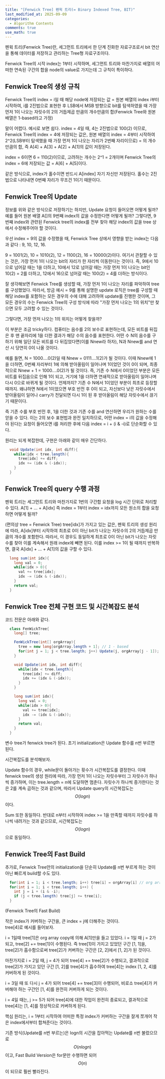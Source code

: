 ```yaml
---
title: "[Fenwick Tree] 펜윅 트리(= Binary Indexed Tree, BIT)"
last_modified_at: 2025-09-09
categories:
  - Algorithm Contents
comments: true
use_math: true
---
```

  
펜윅 트리(Fenwick Tree)란, 세그먼트 트리에서 한 단계 진화한 자료구조로서 bit 연산을 통해 데이터를 저장하고 관리하는 Tree형 자료구조이다.  
  
Fenwick Tree의 시작 index는 1부터 시작하며, 세그먼트 트리와 마찬가지로 배열의 어떠한 연속된 구간의 합을 node의 value로 가지는데 그 규칙이 특이하다.  
  
## Fenwick Tree의 생성 규칙  
  
Fenwick Tree의 index = i일 때 해당 node에 저장되는 값 = 원본 배열의 index i부터 시작하여, i를 2진법으로 표현한 후 LSB에서 MSB 방향으로 bit를 탐색하였을 때 가장 먼저 1이 나오는 자릿수의 2의 거듭제곱 만큼의 개수만큼의 합(Fenwick Tree와 원본 배열은 1-based라고 가정)  
  
말이 어렵다. 예시로 보면 쉽다. index = 4일 때, 4는 2진법으로 100(2) 이므로, Fenwick Tree의 index = 4에 저장되는 값은, 원본 배열의 index = 4부터 시작하여 2^2(LSB부터 탐색했을 때 가장 먼저 1이 나오는 자리가 2번째 자리이므로) = 의 개수만큼의 합, 즉 A[4] + A[3] + A[2] + A[1]의 값이 저장된다.  
  
index = 6이면 6 = 110(2)이므로, 고려하는 개수는 2^1 = 2개이며 Fenwick Tree의 index = 6에 저장되는 값 = A[6] + A[5]이다.  
  
같은 방식으로, index가 홀수이면 반드시 A[index] 자기 자신만 저장된다. 홀수는 2진법으로 나타내면 0번째 자리가 무조건 1이기 때문이다.  
  
## Fenwick Tree의 Update  

정보를 위와 같은 방식으로 저장하기는 하지만, Update 요청이 들어오면 어떻게 될까? 예를 들어 원본 배열 A[]의 9번째 index의 값을 수정한다면 어떻게 될까? 그렇다면, 9번째 index와 관련된 Fenwick tree의 index를 전부 찾아 해당 index의 값을 tree 상에서 수정해주어야 할 것이다.  
  
우선 index = 9의 값을 수정했을 때, Fenwick Tree 상에서 영향을 받는 index는 다음과 같다 : 9, 10, 12, 16.  
  
9 = 1001(2), 10 = 1010(2), 12 = 1100(2), 16 = 10000(2)이다. 여기서 관찰할 수 있는 것은, 가장 먼저 1이 나오는 bit의 자리가 한 자리씩 이동한다는 것이다. 즉, 9에서 10으로 넘어갈 때는 1을 더하고, 10에서 12로 넘어갈 때는 가장 먼저 1이 나오는 bit인 10(2) = 2를 더하고, 12에서 16으로 넘어갈 때는 100(2) = 4를 더하는 방식이다.  
  
잘 생각해보면 Fenwick Tree를 생성할 때, 가장 먼저 1이 나오는 자리를 파악하여 tree를 구성했었다. 따라서, 방금 예시 = 9를 통해 설명한 update 로직은 tree를 구성할 때 해당 index를 포함하는 모든 경우의 수에 대해 고려하여 update를 진행한 것이며, 그 모든 경우의 수는 Fenwick Tree의 구성 방식에 따라 "가장 먼저 나오는 1의 위치"만 찾으면 모두 고려할 수 있는 것이다.  
  
그렇다면, 가장 먼저 나오는 1의 위치는 어떻게 찾을까?  
  
이 부분은 조금 tricky하다. 컴퓨터는 음수를 2의 보수로 표현하는데, 모든 비트를 뒤집은 후 맨 끝자리에 1을 더한 결과가 해당 수의 음수를 표현한다. 어떤 수 N의 음수를 구하기 위해 일단 모든 비트를 다 뒤집었다면(이를 Nnew라 하자), N과 Nnew를 and 연산 시 당연히 0이 나올 것이다.  
  
예를 들면, N = 1000....0(2)일 때 Nnew = 0111....1(2)가 될 것이다. 이때 Nnew에 1을 더하면, 0번째 자리부터 1에 의해 받아올림이 일어나며 1이었던 것이 0이 되며, 최종적으로 Nnew + 1 = 1000....0(2)가 될 것이다. 즉, 기존 수 N에서 0이었던 부분은 모든 비트를 뒤집음으로 인해 1이 되고, 거기에 1을 더하면 연쇄적으로 받아올림이 일어나며 다시 0으로 바뀌게 될 것이다. 언제까지? 기존 수 N에서 1이었던 부분이 최초로 등장할 때까지. 왜냐하면 N에서 1이었으면 부호 반전 후 0이 되고, 자신보다 낮은 자릿수에서 받아올림이 일어나 carry가 전달되면 다시 1이 된 후 받아올림이 해당 자릿수에서 끊기기 때문이다.  
  
즉 기존 수를 부호 반전 후, 1을 더한 것과 기존 수를 and 연산하면 우리가 원하는 수를 얻을 수 있다. 이는 2의 보수 표현법과 완전 일치하므로, 어떤 index = i의 값을 수정해야 된다는 요청이 들어오면 i를 처리한 후에 다음 index = i + (i & -i)로 단순화할 수 있다.  
  
원리는 되게 복잡한데, 구현은 아래와 같이 매우 간단하다.  
```java
  void Update(int idx, int diff){
    while(idx < tree.length){
      tree[idx] += diff;
      idx += (idx & (-idx));
    }
  }  
```  
  
## Fenwick Tree의 query 수행 과정  

펜윅 트리는 세그먼트 트리와 마찬가지로 1번의 구간합 요청을 log 시간 단위로 처리할 수 있다. A[1] + ... + A[idx] 즉 index = 1부터 index = idx까지 모든 원소의 합을 요청하면 어떻게 될까?  
  
(편의상 tree = Fenwick Tree) tree[idx]가 가지고 있는 값은, 펜윅 트리의 생성 원리에 따라, A[idx]부터 시작하여 최초로 0이 아닌 bit가 나오는 자릿수의 2의 거듭제곱 만큼의 개수를 포함한다. 따라서, 이 경우도 동일하게 최초로 0이 아닌 bit가 나오는 자릿수를 찾아 이를 계속해서 원래 index에 빼면 된다. 이를 index >= 1이 될 때까지 반복하면, 결국 A[idx] + ... + A[1]의 값을 구할 수 있다.  
```java
  long sum(int idx){
    long val = 0;
    while(idx > 0){
      val += tree[idx];
      idx -= (idx & (-idx));
    }
    return val;
  } 
```  
  
## Fenwick Tree 전체 구현 코드 및 시간복잡도 분석  

코드 전문은 아래와 같다.
```java
  class FenWickTree{
    long[] tree;

    FenWickTree(int[] orgArray){
      tree = new long[orgArray.length + 1]; // 1 - based
      for(int j = 1; j < tree.length; j++) Update(j, orgArray[j - 1]);
    }

    void Update(int idx, int diff){
      while(idx < tree.length){
        tree[idx] += diff;
        idx += (idx & (-idx));
      }
    }

    long sum(int idx){
      long val = 0;
      while(idx > 0){
        val += tree[idx];
        idx -= (idx & (-idx));
      }
      return val;
    }
  }
```  
  
변수 tree가 fenwick tree가 된다. 초기 initialization은 Update 함수를 n번 부르면 된다.  
  
시간복잡도를 분석해보자.  
  
Update 함수의 경우, while문이 돌아가는 횟수가 시간복잡도를 결정한다. 이때 fenwick tree의 생성 원리에 따라, 가장 먼저 1이 나오는 자릿수부터 그 자릿수가 하나씩 증가하며, 이는 tree.length = n에 도달하면 멈춘다. 자릿수가 하나씩 증가한다는 것은 2를 계속 곱하는 것과 같으며, 따라서 Update query의 시간복잡도는 $$O(logn)$$이다.  
  
Sum 또한 동일하다. 반대로 n부터 시작하여 index >= 1을 만족할 때까지 자릿수를 하나씩 내려가는 것과 같으므로, 시간복잡도는 $$O(logn)$$으로 동일하다.  
  
## Fenwick Tree의 Fast Build  

추가로, Fenwick Tree안의 initialization을 단순히 Update를 n번 부르게 하는 것이 아닌 빠르게 build할 수도 있다.  
```java
  for(int i = 1; i < tree.length; i++) tree[i] = orgArray[i] // org array copy
  for(int i = 1; i < tree.length; i++) {
    int j = i + (i & -i);
    if (j < tree.length) tree[j] += tree[i];
  }
``` 
(Fenwick Tree의 Fast Build)  
  
작은 index가 커버하는 구간을, 큰 index = j에 더해주는 것이다.  
tree[4]로 예시를 들어보자.  
  
i = 1일때 tree[1]은 org array copy에 의해 A[1]만을 들고 있었다. i = 1일 때 j = 2가 되고, tree[2] += tree[1]이 수행된다. 즉 tree[1]이 가지고 있었던 구간 [1, 1]을, tree[2]가 흡수함으로써 tree[2]가 커버하는 구간은 [2, 2]에서 [1, 2]가 된 것이다.  
  
마찬가지로 i = 2일 때, j = 4가 되어 tree[4] += tree[2]가 수행되고, 결과적으로 tree[2]가 가지고 있던 구간 [1, 2]를 tree[4]가 흡수하여 tree[4]는 index [1, 2, 4]를 커버하게 된 것이다.  
  
i = 3일 때 또 다시 j = 4가 되어 tree[4] += tree[3]이 수행되어, 비로소 tree[4]가 커버해야 하는 구간인 [1, 4]를 완전히 커버하게 되는 것이다.  
  
i = 4일 때는, j >= 5가 되어 tree[4]에 대한 작업이 완전히 종료되고, 결과적으로 tree[4]는 [1, 4]를 정상적으로 커버하게 된다.  
  
핵심 원리는, i = 1부터 시작하여 어떠한 특정 index가 커버하는 구간을 잘게 쪼개어 작은 index에서부터 합쳐준다는 것이다.  
  
기존 방식(Update를 n번 부르는)은 logn의 시간을 잡아먹는 Update를 n번 불렀으므로 $$O(nlogn)$$이고, Fast Build Version은 for문만 수행하면 되어 $$O(n)$$이 되므로 훨씬 빨라진다.  
  